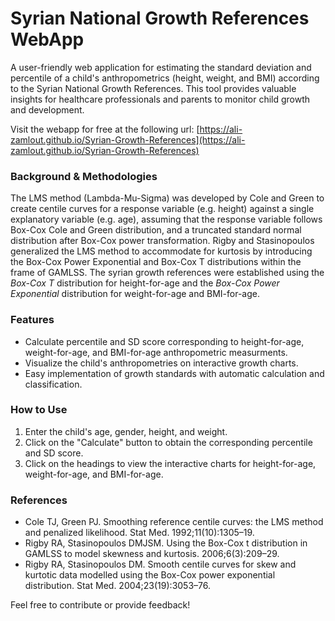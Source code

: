 # Syrian National Growth References WebApp
A user-friendly web application for estimating the standard deviation and percentile of a child's anthropometrics (height, weight, and BMI) according to the Syrian National Growth References. This tool provides valuable insights for healthcare professionals and parents to monitor child growth and development.  

Visit the webapp for free at the following url: [https://ali-zamlout.github.io/Syrian-Growth-References](https://ali-zamlout.github.io/Syrian-Growth-References)  

  
### Background & Methodologies
The LMS method (Lambda-Mu-Sigma) was developed by Cole and Green to create centile curves for a response variable (e.g. height) against a single explanatory variable (e.g. age), assuming that the response variable follows Box-Cox Cole and Green distribution, and a truncated standard normal distribution after Box-Cox power transformation. Rigby and Stasinopoulos generalized the LMS method to accommodate for kurtosis by introducing the Box-Cox Power Exponential and Box-Cox T distributions within the frame of GAMLSS. The syrian growth references were established using the _Box-Cox T_ distribution for height-for-age and the _Box-Cox Power Exponential_ distribution for weight-for-age and BMI-for-age.  

  
### Features
- Calculate percentile and SD score corresponding to height-for-age, weight-for-age, and BMI-for-age anthropometric measurments.
- Visualize the child's anthropometries on interactive growth charts.
- Easy implementation of growth standards with automatic calculation and classification.

  
### How to Use
1. Enter the child's age, gender, height, and weight.
2. Click on the "Calculate" button to obtain the corresponding percentile and SD score.
3. Click on the headings to view the interactive charts for height-for-age, weight-for-age, and BMI-for-age.

  
### References
- Cole TJ, Green PJ. Smoothing reference centile curves: the LMS method and penalized likelihood. Stat Med. 1992;11(10):1305–19.
- Rigby RA, Stasinopoulos DMJSM. Using the Box-Cox t distribution in GAMLSS to model skewness and kurtosis. 2006;6(3):209–29.
- Rigby RA, Stasinopoulos DM. Smooth centile curves for skew and kurtotic data modelled using the Box-Cox power exponential distribution. Stat Med. 2004;23(19):3053–76.

  


  
  
Feel free to contribute or provide feedback!
